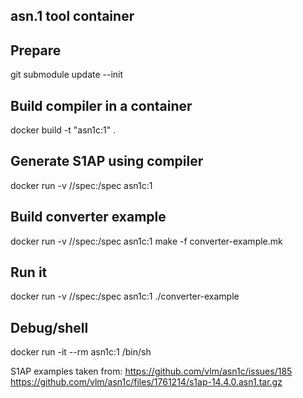 ## asn.1 tool container

## Prepare

git submodule update --init

## Build compiler in a container

docker build -t "asn1c:1" .

## Generate S1AP using compiler

docker run -v /<host-dir>/spec:/spec asn1c:1

## Build converter example

docker run -v /<host-dir>/spec:/spec asn1c:1 make -f converter-example.mk

## Run it
docker run -v /<host-dir>/spec:/spec asn1c:1 ./converter-example

## Debug/shell
docker run -it --rm asn1c:1 /bin/sh



S1AP examples taken from:
https://github.com/vlm/asn1c/issues/185
https://github.com/vlm/asn1c/files/1761214/s1ap-14.4.0.asn1.tar.gz
